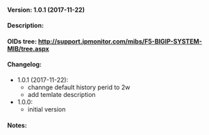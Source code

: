 #### Version: 1.0.1 (2017-11-22)

#### Description:

#### OIDs tree: http://support.ipmonitor.com/mibs/F5-BIGIP-SYSTEM-MIB/tree.aspx

#### Changelog:
- 1.0.1 (2017-11-22):
  - channge default history perid to 2w
  - add temlate description
- 1.0.0:
  - initial version

#### Notes:
